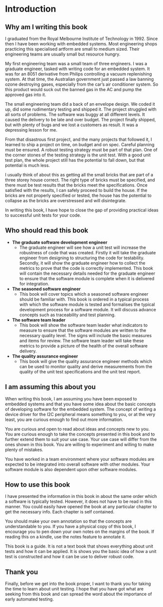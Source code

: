 # Introduction

## Why am I writing this book

I graduated from the Royal Melbourne Institute of Technology in 1992. Since then I have been working with embedded systems. Most engineering shops practicing this specialised artform are small to medium sized. Their engineering teams are usually small but resource hungry.

My first engineering team was a small team of three engineers. I was a graduate engineer, tasked with writing code for an embedded system. It was for an 8051 derivative from Philips controlling a vacuum replenishing system. At that time, the Australian government just passed a law banning ozone destroying gases, especially from the car’s air conditioner system. So this product would suck out the banned gas in the AC and pump the approved gas into it.

The small engineering team did a back of an envelope design. We coded it up, did some rudimentary testing and shipped it. The project struggled with all sorts of problems. The software was buggy at all different levels. It caused the delivery to be late and over budget. The project finally shipped, but with plenty of bugs and we lost a customers as result. It was a depressing lesson for me.

From that disastrous first project, and the many projects that followed it, I learned to ship a project on time, on budget and on spec. Careful planning must be ensured. A robust testing strategy must be part of that plan. One of the corner stones of the testing strategy is the unit test. With a good unit test plan, the whole project still has the potential to fall down, but that potential is much less.

I usually think of about this as getting all the small bricks that are part of a three storey house correct. The right type of bricks must be specified, and there must be test results that the bricks meet the specifications. Once satisfied with the results, I can safely proceed to build the house. If the bricks are not properly specified or tested, the house has the potential to collapse as the bricks are overstressed and will disintegrate.

In writing this book, I have hope to close the gap of providing practical ideas to successful unit tests for your code.  

## Who should read this book

* **The graduate software development engineer**
    - The graduate engineer will see how a unit test will increase the robustness of code that was created. Firstly it will take the graduate engineer from designing to structuring the code for testability. Secondly, it will show the graduate engineer how to collect the metrics to prove that the code is correctly implemented. This book will contain the necessary details needed for the graduate engineer to ensure that the software module is complete when it is delivered for integration.
* **The seasoned software engineer**
    - This book will cover topics which a seasoned software engineer should be familiar with. This book is ordered in a typical process with which the software module is tested and formalises the typical development process for a software module. It will discuss advance concepts such as traceability and test planning. 
* **The software team leader**
    - This book will show the software team leader what indicators to measure to ensure that the software modules are written to the necessary quality level. The signs will include the basic measures and items for review. The software team leader will take these metrics to provide a picture of the health of the overall software delivery. 
* **The quality assurance engineer**
    - This book will give the quality assurance engineer methods which can be used to monitor quality and derive measurements from the quality of the unit test specifications and the unit test report.

## I am assuming this about you

When writing this book, I am assuming you have been exposed to embedded systems and that you have some idea about the basic concepts of developing software for the embedded system. The concept of writing a device driver for the I2C peripheral means something to you, or at the very least, you are curious enough to find out more information.

You are curious and open to read about ideas and concepts new to you. You are curious enough to take the concepts presented in this book and to further extend them to suit your use case. Your use case will differ from the ones shown in this book. You are willing to experiment and willing to make plenty of mistakes.

You have worked in a team environment where your software modules are expected to be integrated into overall software with other modules. Your software module is also dependent upon other software modules.

## How to use this book

I have presented the information in this book in about the same order which a software is typically tested. However, it does not have to be read in this manner. You could easily have opened the book at any particular chapter to get the necessary info. Each chapter is self contained.

You should make your own annotation so that the concepts are understandable to you. If you have a physical copy of this book, I encourage you to pen down your own notes on the margins of the book. If reading this on a kindle, use the notes feature to annotate it. 

This book is a guide. It is not a text book that shows everything about unit tests and how it can be applied. It is shows you the basic idea of how a unit test is constructed and how it can be use to deliver robust code.

## Thank you

Finally, before we get into the book proper, I want to thank you for taking the time to learn about unit testing. I hope that you have got what are seeking from this book and can spread the word about the importance of early automated testing. 
